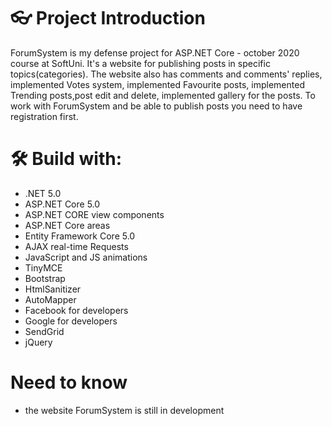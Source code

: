 # 👓 Project Introduction

ForumSystem is my defense project for ASP.NET Core - october 2020 course at SoftUni. It's a website for publishing posts in specific topics(categories).
The website also has comments and comments' replies, implemented Votes system, implemented Favourite posts, implemented Trending posts,post edit and delete, implemented gallery for the posts.
To work with ForumSystem and be able to publish posts you need to have registration first.

# 🛠 Build with:

- .NET 5.0
- ASP.NET Core 5.0
- ASP.NET CORE view components
- ASP.NET Core areas
- Entity Framework Core 5.0
- AJAX real-time Requests
- JavaScript and JS animations
- TinyMCE
- Bootstrap
- HtmlSanitizer
- AutoMapper
- Facebook for developers
- Google for developers
- SendGrid
- jQuery

# Need to know
- the website ForumSystem is still in development
